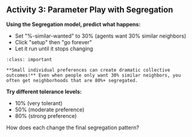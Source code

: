 ## Activity 3: Parameter Play with Segregation

**Using the Segregation model, predict what happens:**

- Set "%-similar-wanted" to 30% (agents want 30% similar neighbors)
- Click "setup" then "go forever"
- Let it run until it stops changing

```{admonition} Key Insight
:class: important

**Small individual preferences can create dramatic collective outcomes!** Even when people only want 30% similar neighbors, you often get neighborhoods that are 80%+ segregated.
```

**Try different tolerance levels:**

- 10% (very tolerant)
- 50% (moderate preference)  
- 80% (strong preference)

How does each change the final segregation pattern?